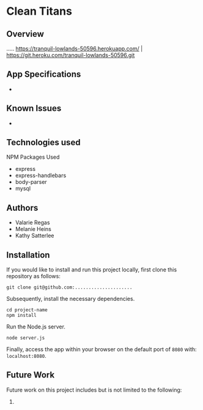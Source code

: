 # Clean Titans

## Overview
.....
https://tranquil-lowlands-50596.herokuapp.com/ | https://git.heroku.com/tranquil-lowlands-50596.git
## App Specifications
*

## Known Issues
* 

## Technologies used
NPM Packages Used
*   express
*   express-handlebars
*   body-parser
*   mysql

## Authors
* Valarie Regas
* Melanie Heins
* Kathy Satterlee

## Installation

If you would like to install and run this project locally, first clone this repository as follows:

	git clone git@github.com:.....................

Subsequently, install the necessary dependencies.

	cd project-name
	npm install

Run the Node.js server.

	node server.js

Finally, access the app within your browser on the default port of `8080` with: `localhost:8080`.

## Future Work

Future work on this project includes but is not limited to the following:

1)
